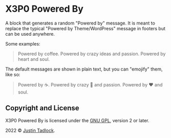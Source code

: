 # X3P0 Powered By

A block that generates a random "Powered by" message. It is meant to replace the typical "Powered by Theme/WordPress" message in footers but can be used anywhere.

Some examples:

> Powered by coffee.
> Powered by crazy ideas and passion.
> Powered by heart and soul.

The default messages are shown in plain text, but you can "emojify" them, like so:

> Powered by ☕.
> Powered by crazy 🤔 and passion.
> Powered by ❤️ and soul.

## Copyright and License

X3P0 Powered By is licensed under the [GNU GPL](http://www.gnu.org/licenses/old-licenses/gpl-2.0.html), version 2 or later.

2022 &copy; [Justin Tadlock](https://justintadlock.com).
